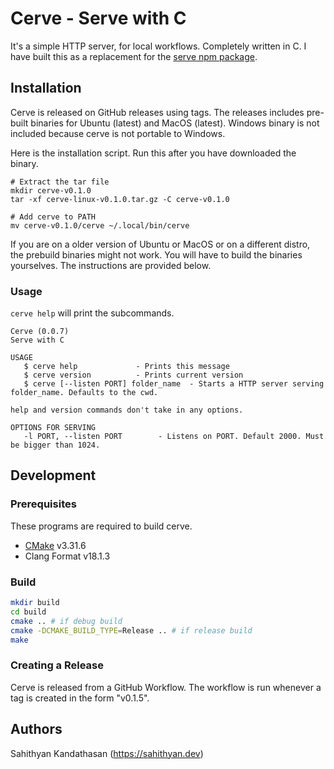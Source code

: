 # Cerve - Serve with C

It's a simple HTTP server, for local workflows. Completely written in C.
I have built this as a replacement for the [serve npm package](https://www.npmjs.com/package/serve).

## Installation

Cerve is released on GitHub releases using tags. The releases includes pre-built binaries for Ubuntu (latest)
and MacOS (latest).
Windows binary is not included because cerve is not portable to Windows.

Here is the installation script. Run this after you have downloaded the binary.

```shell
# Extract the tar file
mkdir cerve-v0.1.0
tar -xf cerve-linux-v0.1.0.tar.gz -C cerve-v0.1.0

# Add cerve to PATH
mv cerve-v0.1.0/cerve ~/.local/bin/cerve
```

If you are on a older version of Ubuntu or MacOS or on  a different distro, the prebuild binaries might not work.
You will have to build the binaries yourselves. The instructions are provided below.

### Usage

`cerve help` will print the subcommands.

```
Cerve (0.0.7)
Serve with C

USAGE
   $ cerve help				- Prints this message
   $ cerve version			- Prints current version
   $ cerve [--listen PORT] folder_name	- Starts a HTTP server serving folder_name. Defaults to the cwd.

help and version commands don't take in any options.

OPTIONS FOR SERVING
   -l PORT, --listen PORT		 - Listens on PORT. Default 2000. Must be bigger than 1024.
```


## Development
### Prerequisites

These programs are required to build cerve. 

- [CMake](https://cmake.org/) v3.31.6
- Clang Format v18.1.3
 
### Build

```bash
mkdir build
cd build
cmake .. # if debug build
cmake -DCMAKE_BUILD_TYPE=Release .. # if release build
make
```

### Creating a Release

Cerve is released from a GitHub Workflow. The workflow is run whenever a tag is created in the form "v0.1.5".

## Authors

Sahithyan Kandathasan (https://sahithyan.dev)
